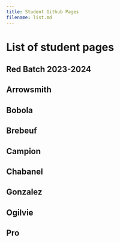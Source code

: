 ```yaml
---
title: Student Github Pages
filename: list.md
--- 
```


# List of student pages
## Red Batch 2023-2024


## Arrowsmith


## Bobola


## Brebeuf


## Campion


## Chabanel


## Gonzalez


## Ogilvie


## Pro
